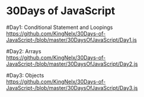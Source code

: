 # 30Days of JavaScript

#Day1: Conditional Statement and Loopings <br>
https://github.com/KingNelx/30Days-of-JavaScript-/blob/master/30DaysOfJavaScript/Day1.js

#Day2: Arrays <br>
https://github.com/KingNelx/30Days-of-JavaScript-/blob/master/30DaysOfJavaScript/Day2.js

#Day3: Objects <br>
https://github.com/KingNelx/30Days-of-JavaScript-/blob/master/30DaysOfJavaScript/Day3.js
